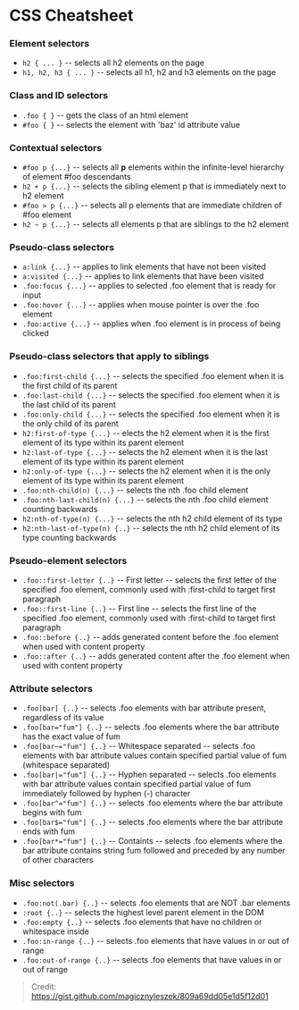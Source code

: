 # CSS Cheatsheet

### Element selectors

- `h2 { ... }` -- selects all h2 elements on the page
- `h1, h2, h3 { ... }` -- selects all h1, h2 and h3 elements on the page

### Class and ID selectors

- `.foo { }` -- gets the class of an html element
- `#foo { }` -- selects the element with 'baz' id attribute value

### Contextual selectors

- `#foo p {...}` -- selects all __p__ elements within the infinite-level hierarchy of element #foo descendants
- `h2 + p {...}` -- selects the sibling element p that is immediately next to h2 element
- `#foo > p {...}` -- selects all p elements that are immediate children of #foo element
- `h2 ~ p {...}` -- selects all elements p that are siblings to the h2 element

### Pseudo-class selectors

- `a:link {...}` -- applies to link elements that have not been visited
- `a:visited {...}` -- applies to link elements that have been visited
- `.foo:focus {...}` -- applies to selected .foo element that is ready for input
- `.foo:hover {...}` -- applies when mouse pointer is over the .foo element
- `.foo:active {...}` -- applies when .foo element is in process of being clicked

### Pseudo-class selectors that apply to siblings

- `.foo:first-child {...}` -- selects the specified .foo element when it is the first child of its parent
- `.foo:last-child {...}` -- selects the specified .foo element when it is the last child of its parent
- `.foo:only-child {...}` -- selects the specified .foo element when it is the only child of its parent
- `h2:first-of-type {...}` -- elects the h2 element when it is the first element of its type within its parent element
- `h2:last-of-type {...}` -- selects the h2 element when it is the last element of its type within its parent element
- `h2:only-of-type {...}` -- selects the h2 element when it is the only element of its type within its parent element
- `.foo:nth-child(n) {...}` -- selects the nth .foo child element
- `.foo:nth-last-child(n) {...}` -- selects the nth .foo child element counting backwards
- `h2:nth-of-type(n) {...}` -- selects the nth h2 child element of its type
- `h2:nth-last-of-type(n) {..}` -- selects the nth h2 child element of its type counting backwards

### Pseudo-element selectors

- `.foo::first-letter {..}` -- First letter -- selects the first letter of the specified .foo element, commonly used with :first-child to target first paragraph
- `.foo::first-line {..}` -- First line -- selects the first line of the specified .foo element, commonly used with :first-child to target first paragraph
- `.foo::before {..}` -- adds generated content before the .foo element when used with content property
- `.foo::after {..}` -- adds generated content after the .foo element when used with content property

### Attribute selectors

- `.foo[bar] {..}` -- selects .foo elements with bar attribute present, regardless of its value
- `.foo[bar="fum"] {..}` -- selects .foo elements where the bar attribute has the exact value of fum
- `.foo[bar~="fum"] {..}` -- Whitespace separated -- selects .foo elements with bar attribute values contain specified partial value of fum (whitespace separated)
- `.foo[bar|="fum"] {..}` -- Hyphen separated -- selects .foo elements with bar attribute values contain specified partial value of fum immediately followed by hyphen (-) character
- `.foo[bar^="fum"] {..}` -- selects .foo elements where the bar attribute begins with fum
- `.foo[bar$="fum"] {..}` -- selects .foo elements where the bar attribute ends with fum
- `.foo[bar*="fum"] {..}` -- Containts -- selects .foo elements where the bar attribute contains string fum followed and preceded by any number of other characters

### Misc selectors

- `.foo:not(.bar) {..}` -- selects .foo elements that are NOT .bar elements
- `:root {..}` --  selects the highest level parent element in the DOM
- `.foo:empty {..}` -- selects .foo elements that have no children or whitespace inside
- `.foo:in-range {..}` -- selects .foo elements that have values in or out of range
- `.foo:out-of-range {..}` -- selects .foo elements that have values in or out of range

> Credit: https://gist.github.com/magicznyleszek/809a69dd05e1d5f12d01
